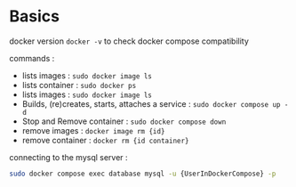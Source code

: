 # Basics

docker version `docker -v` to check docker compose compatibility

commands :

- lists images : `sudo docker image ls`
- lists container : `sudo docker ps`
- lists images :  `sudo docker image ls`
- Builds, (re)creates, starts, attaches a service : `sudo docker compose up -d`
- Stop and Remove container : `sudo docker compose down`
- remove images : `docker image rm {id}`
- remove container : `docker rm {id container}`

connecting to the mysql server :

```bash
sudo docker compose exec database mysql -u {UserInDockerCompose} -p
```
